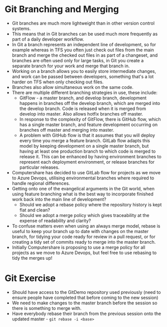 # Git Branching and Merging

* Git branches are much more lightweight than in other version control systems.
* This means that in Git branches can be used much more frequently as part of a daily developer workflow.
* In Git a branch represents an independent line of development, so for example whereas in TFS you often just check out files from the main branch and merge the checked out files in as part of a changeset, and branches are often used only for large tasks, in Git you create a separate branch for your work and merge that branch in.
* Working on a branch allows you to easily store intermediate changes, and work can be passed between developers, something that's a lot harder on TFS when only checking out files.
* Branches also allow simultaneous work on the same code.
* There are multiple different branching strategies in use, these include:
    * GitFlow - a master branch, and develop branch, development happens in branches off the develop branch, which are merged into the develop branch. Code is released when it is merged from develop into master. Also allows hotfix branches off master.
    * In response to the complexity of GitFlow, there is GitHub flow, which has a single master branch, and feature development occurring on branches off master and merging into master.
    * A problem with GitHub flow is that it assumes that you will deploy every time you merge a feature branch. GitLab flow adapts this model by keeping development on a single master branch, but having at least one production branch to which code is merged to release it. This can be enhanced by having environment branches to represent each deployment environment, or release branches for particular releases.
* Computershare has decided to use GitLab flow for projects as we move to Azure Devops, utilising environmental branches where required to handle regional differences.
* Getting onto one of the evangelical arguments in the Git world, when using feature branching what is the best way to incorporate finished work back into the main line of development?
    * Should we adopt a rebase policy where the repository history is kept flat and clean?
    * Should we adopt a merge policy which gives traceability at the expense of readability and clarity?
* To confuse matters even when using an always merge model, rebase is useful to keep your branch up to date with changes on the master branch, for tidying your code ready for review in a pull request, or for creating a tidy set of commits ready to merge into the master branch.
* Initially Computershare is proposing to use a merge policy for all projects as we move to Azure Devops, but feel free to use rebasing to tidy the merges up!

# Git Exercise

* Should have access to the GitDemo repository used previously (need to ensure people have completed that before coming to the new session)
* We need to make changes to the master branch before the session so there is something to merge with.
* Have everybody rebase their branch from the previous session onto the updated master - `git rebase -i <base>`


